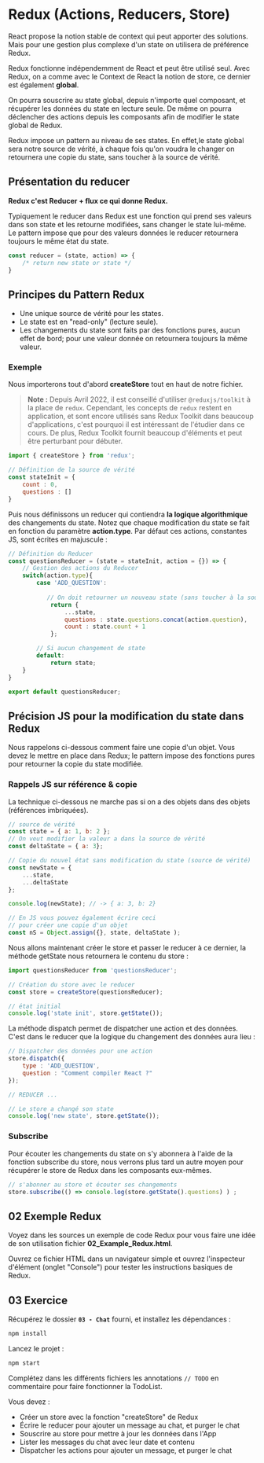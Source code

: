 # Redux (Actions, Reducers, Store)

React propose la notion stable de context qui peut apporter des solutions. Mais pour une gestion plus complexe d'un state on utilisera de préférence Redux.

Redux fonctionne indépendemment de React et peut être utilisé seul. Avec Redux, on a comme avec le Context de React la notion de store, ce dernier est également **global**.

On pourra souscrire au state global, depuis n'importe quel composant, et récupérer les données du state en lecture seule. De même on pourra déclencher des actions depuis les composants afin de modifier le state global de Redux.

Redux impose un pattern au niveau de ses states. En effet,le state global sera notre source de vérité, à chaque fois qu'on voudra le changer on retournera une copie du state, sans toucher à la source de vérité.

## Présentation du reducer

**Redux c'est Reducer + flux ce qui donne Redux.**

Typiquement le reducer dans Redux est une fonction qui prend ses valeurs dans son state et les retourne modifiées, sans changer le state lui-même. Le pattern impose que pour des valeurs données le reducer retournera toujours le même état du state.

```js
const reducer = (state, action) => {
    /* return new state or state */
}
```

## Principes du Pattern Redux

- Une unique source de vérité pour les states.
- Le state est en "read-only" (lecture seule).
- Les changements du state sont faits par des fonctions pures, aucun effet de bord; pour une valeur donnée on retournera toujours la même valeur.


### Exemple

Nous importerons tout d'abord **createStore** tout en haut de notre fichier.

> **Note :**
> Depuis Avril 2022, il est conseillé d'utiliser `@reduxjs/toolkit` à la place de `redux`. Cependant, les concepts de `redux` restent en application, et sont encore utilisés sans Redux Toolkit dans beaucoup d'applications, c'est pourquoi il est intéressant de l'étudier dans ce cours.
> De plus, Redux Toolkit  fournit beaucoup d'éléments et peut être perturbant pour débuter.

```js
import { createStore } from 'redux';

// Définition de la source de vérité
const stateInit = {
    count : 0,
    questions : []
}
```

Puis nous définissons un reducer qui contiendra **la logique algorithmique** des changements du state. Notez que chaque modification du state se fait en fonction du paramètre **action.type**. Par défaut ces actions, constantes JS, sont écrites en majuscule :

```js
// Définition du Reducer
const questionsReducer = (state = stateInit, action = {}) => {
    // Gestion des actions du Reducer
    switch(action.type){
        case 'ADD_QUESTION':
           
           // On doit retourner un nouveau state (sans toucher à la source de vérité)
            return { 
                ...state, 
                questions : state.questions.concat(action.question),
                count : state.count + 1
            };

        // Si aucun changement de state
        default:
            return state;
    }
}

export default questionsReducer;
```

## Précision JS pour la modification du state dans Redux

Nous rappelons ci-dessous comment faire une copie d'un objet. Vous devez le mettre en place dans Redux; le pattern impose des fonctions pures pour retourner la copie du state modifiée.

### Rappels JS sur référence & copie

La technique ci-dessous ne marche pas si on a des objets dans des objets (références imbriquées).

```js
// source de vérité
const state = { a: 1, b: 2 };
// On veut modifier la valeur a dans la source de vérité
const deltaState = { a: 3};

// Copie du nouvel état sans modification du state (source de vérité)
const newState = { 
    ...state, 
    ...deltaState 
};

console.log(newState); // -> { a: 3, b: 2}

// En JS vous pouvez également écrire ceci
// pour créer une copie d'un objet
const nS = Object.assign({}, state, deltaState );
```

Nous allons maintenant créer le store et passer le reducer à ce dernier, la méthode getState nous retournera le contenu du store :

```js
import questionsReducer from 'questionsReducer';

// Création du store avec le reducer
const store = createStore(questionsReducer);

// état initial
console.log('state init', store.getState());
```

La méthode dispatch permet de dispatcher une action et des données. C'est dans le reducer que la logique du changement des données aura lieu :

```js
// Dispatcher des données pour une action
store.dispatch({
    type : 'ADD_QUESTION',
    question : "Comment compiler React ?"
});

// REDUCER ...

// Le store a changé son state
console.log('new state', store.getState());
```

### Subscribe

Pour écouter les changements du state on s'y abonnera à l'aide de la fonction subscribe du store, nous verrons plus tard un autre moyen pour récupérer le store de Redux dans les composants eux-mêmes.

```js
// s'abonner au store et écouter ses changements
store.subscribe(() => console.log(store.getState().questions) ) ;
```

## 02 Exemple Redux

Voyez dans les sources un exemple de code Redux pour vous faire une idée de son utilisation fichier **02_Example_Redux.html**.

Ouvrez ce fichier HTML dans un navigateur simple et ouvrez l'inspecteur d'élément (onglet "Console") pour tester les instructions basiques de Redux.


## 03 Exercice

Récupérez le dossier **`03 - Chat`** fourni, et installez les dépendances :

```bash
npm install
```

Lancez le projet :

```bash
npm start
```

Complétez dans les différents fichiers les annotations `// TODO` en commentaire pour faire fonctionner la TodoList.

Vous devez :

- Créer un store avec la fonction "createStore" de Redux
- Écrire le reducer pour ajouter un message au chat, et purger le chat
- Souscrire au store pour mettre à jour les données dans l'App
- Lister les messages du chat avec leur date et contenu
- Dispatcher les actions pour ajouter un message, et purger le chat
